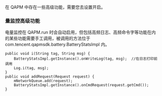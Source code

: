 在 QAPM 中存在一些高级功能，需要您去设置开启。

### 量监控高级功能
电量监控在 QAPM.run 时会自动启用，但包括高频日志、高频命令字等功能在内的某些功能需要手工调用，被调用的方法位于 com.tencent.qapmsdk.battery.BatteryStatsImpl 内。
```
public void i(String tag, String msg) {
    BatteryStatsImpl.getInstance().onWriteLog(tag, msg);  //在日志打印前调用
    Log.i(tag, msg);
}
public void addRequest(Request request) {
    mNetworkQueue.add(request);
    BatteryStatsImpl.getInstance().onCmdRequest(request.getCmd());
}
```
